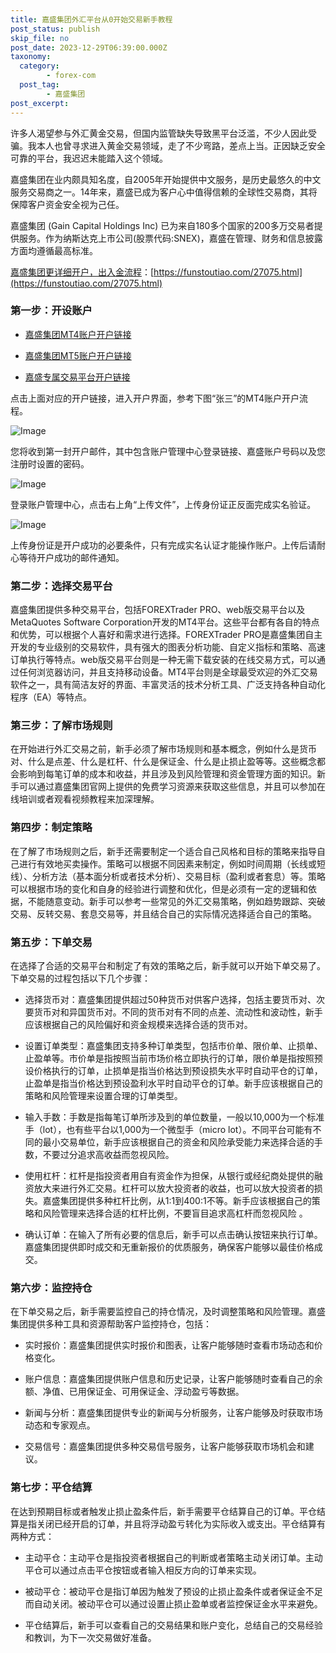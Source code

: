 ```yaml
---
title: 嘉盛集团外汇平台从0开始交易新手教程
post_status: publish
skip_file: no
post_date: 2023-12-29T06:39:00.000Z
taxonomy:
  category:
        - forex-com
  post_tag:
        - 嘉盛集团
post_excerpt: 
---
```

许多人渴望参与外汇黄金交易，但国内监管缺失导致黑平台泛滥，不少人因此受骗。我本人也曾寻求进入黄金交易领域，走了不少弯路，差点上当。正因缺乏安全可靠的平台，我迟迟未能踏入这个领域。

嘉盛集团在业内颇具知名度，自2005年开始提供中文服务，是历史最悠久的中文服务交易商之一。14年来，嘉盛已成为客户心中值得信赖的全球性交易商，其将保障客户资金安全视为己任。

嘉盛集团 (Gain Capital Holdings Inc) 已为来自180多个国家的200多万交易者提供服务。作为纳斯达克上市公司(股票代码:SNEX)，嘉盛在管理、财务和信息披露方面均遵循最高标准。

[嘉盛集团更详细开户，出入金流程](https://funstoutiao.com/27075.html)：[https://funstoutiao.com/27075.html](https://funstoutiao.com/27075.html)

### 第一步：开设账户

* [嘉盛集团MT4账户开户链接](https://s.ssgg.net/jsmt4)

* [嘉盛集团MT5账户开户链接](https://s.ssgg.net/jsmt5)

* [嘉盛专属交易平台开户链接](https://s.ssgg.net/js)

点击上面对应的开户链接，进入开户界面，参考下图“张三”的MT4账户开户流程。

![Image](https://prod-files-secure.s3.us-west-2.amazonaws.com/39ed1227-6d7d-4570-be36-9ccd4a2c4241/7a167aea-686b-400d-af59-4e18eb607a40/640.png?X-Amz-Algorithm=AWS4-HMAC-SHA256&X-Amz-Content-Sha256=UNSIGNED-PAYLOAD&X-Amz-Credential=ASIAZI2LB4667AWDBMAH%2F20250421%2Fus-west-2%2Fs3%2Faws4_request&X-Amz-Date=20250421T041308Z&X-Amz-Expires=3600&X-Amz-Security-Token=IQoJb3JpZ2luX2VjECwaCXVzLXdlc3QtMiJGMEQCIAuScjYd8R72lICtpJJU0LblhU51DBEiBWJoqYcYPR1EAiA%2FqQweUXUjnjdZZNrDgIrI4dM%2BRjm%2Fg31jwcv3zKHQFiqIBAi1%2F%2F%2F%2F%2F%2F%2F%2F%2F%2F8BEAAaDDYzNzQyMzE4MzgwNSIMT5U%2FFTzxp%2FRNele%2FKtwD39%2BCInm0x%2BIs9tUQqOKVuU2WoRvcQKcqs2dR3oxZi%2BxM2W2WgHQQ1Z%2FOx8PBGXqqPyx03vIrbS9KevjegKdgALu6VCxi75D1I%2FbPRUrsmirm%2BPJP0rTV9H8sPA55Eu0JfVm0HGmpCIiEBe%2BBZ4iezEd5YdptJ6E8lU9t5DzdFjbwNnXtd%2FjR88bvNgpg%2B1OgeQmh5ilQfqu6XvRCoVABxoIcBE7dhaux4AljaKW16OF9%2FDQnqs5J0%2BgI7%2Fpx9P%2BnphS%2BC%2FHf7UxtsS08iuDkUoY0DV5caJIoe9BB4oPVuy1NO6CEG9m3SOXBm3cSldE8UPbzYDvKoQDxDS0bXyDpOnwyAmH%2BpW0zPvwfZLUDxk2BYvar7gKupvw4ZPn%2B7gZRb%2B2iICDjRaPkvYg%2FarUhAou13fGUTRfL6J%2Bef9MbuovQEs6KRLBm8v%2FT6TvVr80LFDc4FbQY3HSI5lU7h1AYeBlIP1tFU0o9XwvrPr3g4EHEB%2FerlyeCm1XfbsLx7qvsp4V6eZ3UaOdPyEZxMj4z1AKNCw%2Fk9qAI6xMJ9zFISAtrUfXeh%2FrEJAM44QOTBM%2FgEpbr%2BT3ULkMiTCqlyrhv6gUiWYHLDcyAey7o3MY7PRol%2Fv3440ylBF9LICswofyWwAY6pgHY4MYs4qgvlrqjM%2BUQcfH4DRUhj82DUb4oNy6OHBOyLnrLoPV34EFziaJ%2BgCcDW8p8kBrcB%2FxLG9Ug0A%2BeaMk3Tg4uAG%2BSaA9RqOOjxCwTSo1aR3E4urOizmWHZBJWv2xywlgdweVkJXNn85D%2FEKSY62OMqprznZJCFxiSB2C8ewSOvf%2BGtefC45NfWkD0HbDB35A8iOtH%2FRvDQO1Saaa6uboMDv24&X-Amz-Signature=c53e356e64ed808a89a8c8cc9be74686e5607b4b526822ba43a4347afaba5b77&X-Amz-SignedHeaders=host&x-id=GetObject)

您将收到第一封开户邮件，其中包含账户管理中心登录链接、嘉盛账户号码以及您注册时设置的密码。

![Image](https://prod-files-secure.s3.us-west-2.amazonaws.com/39ed1227-6d7d-4570-be36-9ccd4a2c4241/eaa1c6b3-2877-4284-a0e1-530e222c27fb/image.png?X-Amz-Algorithm=AWS4-HMAC-SHA256&X-Amz-Content-Sha256=UNSIGNED-PAYLOAD&X-Amz-Credential=ASIAZI2LB4667AWDBMAH%2F20250421%2Fus-west-2%2Fs3%2Faws4_request&X-Amz-Date=20250421T041308Z&X-Amz-Expires=3600&X-Amz-Security-Token=IQoJb3JpZ2luX2VjECwaCXVzLXdlc3QtMiJGMEQCIAuScjYd8R72lICtpJJU0LblhU51DBEiBWJoqYcYPR1EAiA%2FqQweUXUjnjdZZNrDgIrI4dM%2BRjm%2Fg31jwcv3zKHQFiqIBAi1%2F%2F%2F%2F%2F%2F%2F%2F%2F%2F8BEAAaDDYzNzQyMzE4MzgwNSIMT5U%2FFTzxp%2FRNele%2FKtwD39%2BCInm0x%2BIs9tUQqOKVuU2WoRvcQKcqs2dR3oxZi%2BxM2W2WgHQQ1Z%2FOx8PBGXqqPyx03vIrbS9KevjegKdgALu6VCxi75D1I%2FbPRUrsmirm%2BPJP0rTV9H8sPA55Eu0JfVm0HGmpCIiEBe%2BBZ4iezEd5YdptJ6E8lU9t5DzdFjbwNnXtd%2FjR88bvNgpg%2B1OgeQmh5ilQfqu6XvRCoVABxoIcBE7dhaux4AljaKW16OF9%2FDQnqs5J0%2BgI7%2Fpx9P%2BnphS%2BC%2FHf7UxtsS08iuDkUoY0DV5caJIoe9BB4oPVuy1NO6CEG9m3SOXBm3cSldE8UPbzYDvKoQDxDS0bXyDpOnwyAmH%2BpW0zPvwfZLUDxk2BYvar7gKupvw4ZPn%2B7gZRb%2B2iICDjRaPkvYg%2FarUhAou13fGUTRfL6J%2Bef9MbuovQEs6KRLBm8v%2FT6TvVr80LFDc4FbQY3HSI5lU7h1AYeBlIP1tFU0o9XwvrPr3g4EHEB%2FerlyeCm1XfbsLx7qvsp4V6eZ3UaOdPyEZxMj4z1AKNCw%2Fk9qAI6xMJ9zFISAtrUfXeh%2FrEJAM44QOTBM%2FgEpbr%2BT3ULkMiTCqlyrhv6gUiWYHLDcyAey7o3MY7PRol%2Fv3440ylBF9LICswofyWwAY6pgHY4MYs4qgvlrqjM%2BUQcfH4DRUhj82DUb4oNy6OHBOyLnrLoPV34EFziaJ%2BgCcDW8p8kBrcB%2FxLG9Ug0A%2BeaMk3Tg4uAG%2BSaA9RqOOjxCwTSo1aR3E4urOizmWHZBJWv2xywlgdweVkJXNn85D%2FEKSY62OMqprznZJCFxiSB2C8ewSOvf%2BGtefC45NfWkD0HbDB35A8iOtH%2FRvDQO1Saaa6uboMDv24&X-Amz-Signature=92c09f98dab65679839ab7a6a5cc8cb7219a962b21eba65ba47b412c567a3db1&X-Amz-SignedHeaders=host&x-id=GetObject)

登录账户管理中心，点击右上角“上传文件”，上传身份证正反面完成实名验证。

![Image](https://prod-files-secure.s3.us-west-2.amazonaws.com/39ed1227-6d7d-4570-be36-9ccd4a2c4241/54090639-09fc-46b4-a135-e0289f707147/image.png?X-Amz-Algorithm=AWS4-HMAC-SHA256&X-Amz-Content-Sha256=UNSIGNED-PAYLOAD&X-Amz-Credential=ASIAZI2LB4667AWDBMAH%2F20250421%2Fus-west-2%2Fs3%2Faws4_request&X-Amz-Date=20250421T041308Z&X-Amz-Expires=3600&X-Amz-Security-Token=IQoJb3JpZ2luX2VjECwaCXVzLXdlc3QtMiJGMEQCIAuScjYd8R72lICtpJJU0LblhU51DBEiBWJoqYcYPR1EAiA%2FqQweUXUjnjdZZNrDgIrI4dM%2BRjm%2Fg31jwcv3zKHQFiqIBAi1%2F%2F%2F%2F%2F%2F%2F%2F%2F%2F8BEAAaDDYzNzQyMzE4MzgwNSIMT5U%2FFTzxp%2FRNele%2FKtwD39%2BCInm0x%2BIs9tUQqOKVuU2WoRvcQKcqs2dR3oxZi%2BxM2W2WgHQQ1Z%2FOx8PBGXqqPyx03vIrbS9KevjegKdgALu6VCxi75D1I%2FbPRUrsmirm%2BPJP0rTV9H8sPA55Eu0JfVm0HGmpCIiEBe%2BBZ4iezEd5YdptJ6E8lU9t5DzdFjbwNnXtd%2FjR88bvNgpg%2B1OgeQmh5ilQfqu6XvRCoVABxoIcBE7dhaux4AljaKW16OF9%2FDQnqs5J0%2BgI7%2Fpx9P%2BnphS%2BC%2FHf7UxtsS08iuDkUoY0DV5caJIoe9BB4oPVuy1NO6CEG9m3SOXBm3cSldE8UPbzYDvKoQDxDS0bXyDpOnwyAmH%2BpW0zPvwfZLUDxk2BYvar7gKupvw4ZPn%2B7gZRb%2B2iICDjRaPkvYg%2FarUhAou13fGUTRfL6J%2Bef9MbuovQEs6KRLBm8v%2FT6TvVr80LFDc4FbQY3HSI5lU7h1AYeBlIP1tFU0o9XwvrPr3g4EHEB%2FerlyeCm1XfbsLx7qvsp4V6eZ3UaOdPyEZxMj4z1AKNCw%2Fk9qAI6xMJ9zFISAtrUfXeh%2FrEJAM44QOTBM%2FgEpbr%2BT3ULkMiTCqlyrhv6gUiWYHLDcyAey7o3MY7PRol%2Fv3440ylBF9LICswofyWwAY6pgHY4MYs4qgvlrqjM%2BUQcfH4DRUhj82DUb4oNy6OHBOyLnrLoPV34EFziaJ%2BgCcDW8p8kBrcB%2FxLG9Ug0A%2BeaMk3Tg4uAG%2BSaA9RqOOjxCwTSo1aR3E4urOizmWHZBJWv2xywlgdweVkJXNn85D%2FEKSY62OMqprznZJCFxiSB2C8ewSOvf%2BGtefC45NfWkD0HbDB35A8iOtH%2FRvDQO1Saaa6uboMDv24&X-Amz-Signature=b70110d30b88794a88120827d9f0f867de7ba79d4dd0ad3472fb9519d6cb27fa&X-Amz-SignedHeaders=host&x-id=GetObject)

上传身份证是开户成功的必要条件，只有完成实名认证才能操作账户。上传后请耐心等待开户成功的邮件通知。

### 第二步：选择交易平台

嘉盛集团提供多种交易平台，包括FOREXTrader PRO、web版交易平台以及MetaQuotes Software Corporation开发的MT4平台。这些平台都有各自的特点和优势，可以根据个人喜好和需求进行选择。FOREXTrader PRO是嘉盛集团自主开发的专业级别的交易软件，具有强大的图表分析功能、自定义指标和策略、高速订单执行等特点。web版交易平台则是一种无需下载安装的在线交易方式，可以通过任何浏览器访问，并且支持移动设备。MT4平台则是全球最受欢迎的外汇交易软件之一，具有简洁友好的界面、丰富灵活的技术分析工具、广泛支持各种自动化程序（EA）等特点。

### 第三步：了解市场规则

在开始进行外汇交易之前，新手必须了解市场规则和基本概念，例如什么是货币对、什么是点差、什么是杠杆、什么是保证金、什么是止损止盈等等。这些概念都会影响到每笔订单的成本和收益，并且涉及到风险管理和资金管理方面的知识。新手可以通过嘉盛集团官网上提供的免费学习资源来获取这些信息，并且可以参加在线培训或者观看视频教程来加深理解。

### 第四步：制定策略

在了解了市场规则之后，新手还需要制定一个适合自己风格和目标的策略来指导自己进行有效地买卖操作。策略可以根据不同因素来制定，例如时间周期（长线或短线）、分析方法（基本面分析或者技术分析）、交易目标（盈利或者套息）等。策略可以根据市场的变化和自身的经验进行调整和优化，但是必须有一定的逻辑和依据，不能随意变动。新手可以参考一些常见的外汇交易策略，例如趋势跟踪、突破交易、反转交易、套息交易等，并且结合自己的实际情况选择适合自己的策略。

### 第五步：下单交易

在选择了合适的交易平台和制定了有效的策略之后，新手就可以开始下单交易了。下单交易的过程包括以下几个步骤：

* 选择货币对：嘉盛集团提供超过50种货币对供客户选择，包括主要货币对、次要货币对和异国货币对。不同的货币对有不同的点差、流动性和波动性，新手应该根据自己的风险偏好和资金规模来选择合适的货币对。

* 设置订单类型：嘉盛集团支持多种订单类型，包括市价单、限价单、止损单、止盈单等。市价单是指按照当前市场价格立即执行的订单，限价单是指按照预设价格执行的订单，止损单是指当价格达到预设损失水平时自动平仓的订单，止盈单是指当价格达到预设盈利水平时自动平仓的订单。新手应该根据自己的策略和风险管理来设置合理的订单类型。

* 输入手数：手数是指每笔订单所涉及到的单位数量，一般以10,000为一个标准手（lot），也有些平台以1,000为一个微型手（micro lot）。不同平台可能有不同的最小交易单位，新手应该根据自己的资金和风险承受能力来选择合适的手数，不要过分追求高收益而忽视风险。

* 使用杠杆：杠杆是指投资者用自有资金作为担保，从银行或经纪商处提供的融资放大来进行外汇交易。杠杆可以放大投资者的收益，也可以放大投资者的损失。嘉盛集团提供多种杠杆比例，从1:1到400:1不等。新手应该根据自己的策略和风险管理来选择合适的杠杆比例，不要盲目追求高杠杆而忽视风险 。

* 确认订单：在输入了所有必要的信息后，新手可以点击确认按钮来执行订单。嘉盛集团提供即时成交和无重新报价的优质服务，确保客户能够以最佳价格成交。

### 第六步：监控持仓

在下单交易之后，新手需要监控自己的持仓情况，及时调整策略和风险管理。嘉盛集团提供多种工具和资源帮助客户监控持仓，包括：

* 实时报价：嘉盛集团提供实时报价和图表，让客户能够随时查看市场动态和价格变化。

* 账户信息：嘉盛集团提供账户信息和历史记录，让客户能够随时查看自己的余额、净值、已用保证金、可用保证金、浮动盈亏等数据。

* 新闻与分析：嘉盛集团提供专业的新闻与分析服务，让客户能够及时获取市场动态和专家观点。

* 交易信号：嘉盛集团提供多种交易信号服务，让客户能够获取市场机会和建议。

### 第七步：平仓结算

在达到预期目标或者触发止损止盈条件后，新手需要平仓结算自己的订单。平仓结算是指关闭已经开启的订单，并且将浮动盈亏转化为实际收入或支出。平仓结算有两种方式：

* 主动平仓：主动平仓是指投资者根据自己的判断或者策略主动关闭订单。主动平仓可以通过点击平仓按钮或者输入相反方向的订单来实现。

* 被动平仓：被动平仓是指订单因为触发了预设的止损止盈条件或者保证金不足而自动关闭。被动平仓可以通过设置止损止盈单或者监控保证金水平来避免。

* 平仓结算后，新手可以查看自己的交易结果和账户变化，总结自己的交易经验和教训，为下一次交易做好准备。